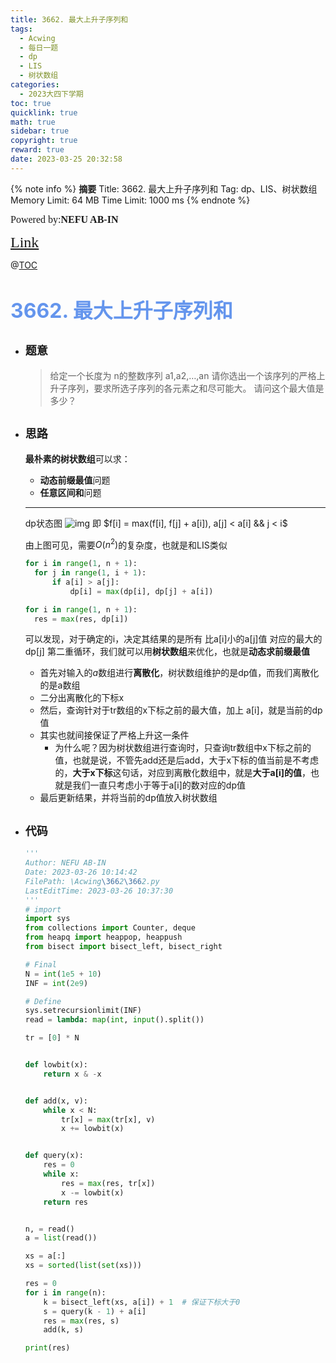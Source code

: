 ```yaml
---
title: 3662. 最大上升子序列和
tags:
  - Acwing
  - 每日一题
  - dp
  - LIS
  - 树状数组
categories:
  - 2023大四下学期
toc: true
quicklink: true
math: true
sidebar: true
copyright: true
reward: true
date: 2023-03-25 20:32:58
---
```



{% note info %}
**摘要**
Title: 3662. 最大上升子序列和
Tag: dp、LIS、树状数组
Memory Limit: 64 MB
Time Limit: 1000 ms
{% endnote %}
<!-- more -->

<font size=3 face=楷体>Powered by:**NEFU AB-IN**</font>

<font color=#FFA500 size=5 face=楷体>[Link](https://www.acwing.com/problem/content/3665/)</font>

@[TOC](文章目录)

# <font color=#6495ED size=6>3662. 最大上升子序列和</font>

* ## <font size=4 face=粗体>题意</font>

  >给定一个长度为 n的整数序列 a1,a2,…,an
  >请你选出一个该序列的严格上升子序列，要求所选子序列的各元素之和尽可能大。
  >请问这个最大值是多少？

* ## <font size=4 face=粗体>思路</font>

  **最朴素的树状数组**可以求：
    * **动态前缀最值**问题
    * **任意区间和**问题
  ****

  dp状态图
  ![img](https://oss.ab-in.cn/Pictures/3662.jpg)
  即 $f[i] = max(f[i], f[j] + a[i]), a[j] < a[i] && j < i$

  由上图可见，需要$O(n^2)$的复杂度，也就是和LIS类似
  ```python
  for i in range(1, n + 1):
    for j in range(1, i + 1):
        if a[i] > a[j]:
            dp[i] = max(dp[i], dp[j] + a[i])
  
  for i in range(1, n + 1):
    res = max(res, dp[i])
  ```
  可以发现，对于确定的i，决定其结果的是所有 比a[i]小的a[j]值 对应的最大的dp[j]
  第二重循环，我们就可以用**树状数组**来优化，也就是**动态求前缀最值**
  * 首先对输入的$a$数组进行**离散化**，树状数组维护的是dp值，而我们离散化的是a数组
  * 二分出离散化的下标x
  * 然后，查询针对于tr数组的x下标之前的最大值，加上 a[i]，就是当前的dp值
  * 其实也就间接保证了严格上升这一条件
    * 为什么呢？因为树状数组进行查询时，只查询tr数组中x下标之前的值，也就是说，不管先add还是后add，大于x下标的值当前是不考虑的，**大于x下标**这句话，对应到离散化数组中，就是**大于a[i]的值**，也就是我们一直只考虑小于等于a[i]的数对应的dp值
  * 最后更新结果，并将当前的dp值放入树状数组

* ## <font size=4 face=粗体>代码</font>

  ```python
  '''
  Author: NEFU AB-IN
  Date: 2023-03-26 10:14:42
  FilePath: \Acwing\3662\3662.py
  LastEditTime: 2023-03-26 10:37:30
  '''
  # import
  import sys
  from collections import Counter, deque
  from heapq import heappop, heappush
  from bisect import bisect_left, bisect_right

  # Final
  N = int(1e5 + 10)
  INF = int(2e9)

  # Define
  sys.setrecursionlimit(INF)
  read = lambda: map(int, input().split())

  tr = [0] * N


  def lowbit(x):
      return x & -x


  def add(x, v):
      while x < N:
          tr[x] = max(tr[x], v)
          x += lowbit(x)


  def query(x):
      res = 0
      while x:
          res = max(res, tr[x])
          x -= lowbit(x)
      return res


  n, = read()
  a = list(read())

  xs = a[:]
  xs = sorted(list(set(xs)))

  res = 0
  for i in range(n):
      k = bisect_left(xs, a[i]) + 1  # 保证下标大于0
      s = query(k - 1) + a[i]
      res = max(res, s)
      add(k, s)

  print(res)
  ```
